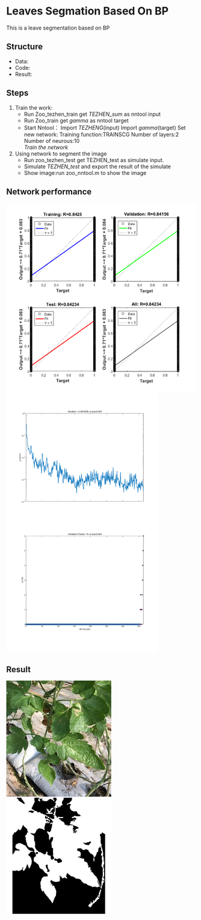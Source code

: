 # Leaves Segmation Based On BP
This is a leave segmentation based on BP
## Structure
- Data:
- Code:
- Result:
## Steps
1. Train the work:  
    - Run Zoo_tezhen_train get *TEZHEN_sum* as nntool input  
    - Run Zoo_train get *gamma* as nntool target  
    - Start Nntool：
          Import *TEZHENG*(input)
          Import *gamma*(target)
          Set new network:
            Training function:TRAINSCG
            Number of layers:2  
            Number of neurous:10    
           *Train the network*
 2. Using network to segment the image
    - Run zoo_tezhen_test get TEZHEN_test as simulate input.
    - Simulate *TEZHEN_test* and export the result of the simulate
    - Show image:run zoo_nntool.m to show the image
    
## Network performance
<img src="result/training%20regression.png">
<img src="result/training%20state.png" width=80%>


## Result
<img src="result/input_2017-01-20%20101203.jpg"><img src="result/result_2017-01-20%20101203.jpg">

